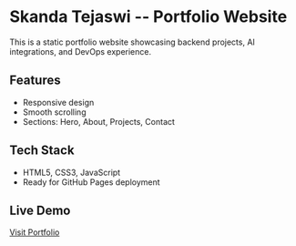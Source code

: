 # Skanda Tejaswi -- Portfolio Website

This is a static portfolio website showcasing backend projects, AI integrations, and DevOps experience.

## Features

- Responsive design
- Smooth scrolling
- Sections: Hero, About, Projects, Contact

## Tech Stack

- HTML5, CSS3, JavaScript
- Ready for GitHub Pages deployment

## Live Demo

[Visit Portfolio](https://<username>.github.io/<repository>/)
